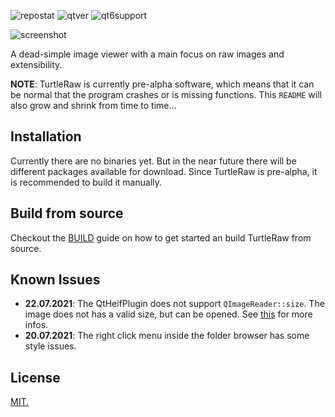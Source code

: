 ![repostat](https://img.shields.io/badge/repo%20status-Active-brightgreen) ![qtver](https://img.shields.io/badge/qt5-5.12%2B-orange) ![qt6support](https://img.shields.io/badge/qt6-unsupported-red)

![screenshot](https://raw.githubusercontent.com/yeahitsjan/turtleraw/develop/.github/images/screenshot-1.png)

A dead-simple image viewer with a main focus on raw images and extensibility.

**NOTE**: TurtleRaw is currently pre-alpha software, which means that it can be normal that the program crashes or is missing functions. This ``README`` will also grow and shrink from time to time...

## Installation

Currently there are no binaries yet. But in the near future there will be different packages available for download. Since TurtleRaw is pre-alpha, it is recommended to build it manually.

## Build from source

Checkout the [BUILD](https://github.com/yeahitsjan/turtleraw/blob/develop/BUILD.md) guide on how to get started an build TurtleRaw from source.

## Known Issues

- **22.07.2021**: The QtHeifPlugin does not support ``QImageReader::size``. The image does not has a valid size, but can be opened. See [this](https://github.com/jakar/qt-heif-image-plugin/issues/20) for more infos.
- **20.07.2021**: The right click menu inside the folder browser has some style issues.

## License

[MIT.](https://github.com/yeahitsjan/turtleraw/blob/develop/LICENSE)